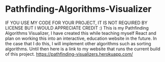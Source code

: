 # Pathfinding-Algorithms-Visualizer
IF YOU USE MY CODE FOR YOUR PROJECT, IT IS NOT REQUIRED BY LICENSE BUT I WOULD APPRECIATE CREDIT :)
This is my Pathfinding Algorithms Visualizer, I have created this while teaching myself React and plan on working this into an interactive, education website in the future. In the case that I do this, I will implement other algorithms such as sorting algorithms. Until then here is a link to my website that runs the current build of this project.
https://pathfinding-visualizers.herokuapp.com/
